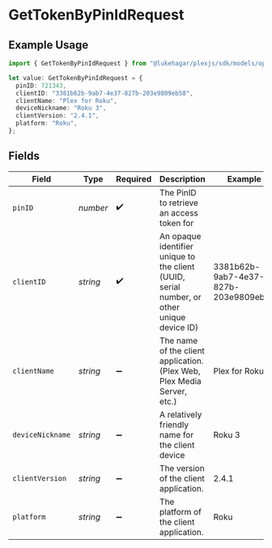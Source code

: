 # GetTokenByPinIdRequest

## Example Usage

```typescript
import { GetTokenByPinIdRequest } from "@lukehagar/plexjs/sdk/models/operations";

let value: GetTokenByPinIdRequest = {
  pinID: 721343,
  clientID: "3381b62b-9ab7-4e37-827b-203e9809eb58",
  clientName: "Plex for Roku",
  deviceNickname: "Roku 3",
  clientVersion: "2.4.1",
  platform: "Roku",
};
```

## Fields

| Field                                                                                      | Type                                                                                       | Required                                                                                   | Description                                                                                | Example                                                                                    |
| ------------------------------------------------------------------------------------------ | ------------------------------------------------------------------------------------------ | ------------------------------------------------------------------------------------------ | ------------------------------------------------------------------------------------------ | ------------------------------------------------------------------------------------------ |
| `pinID`                                                                                    | *number*                                                                                   | :heavy_check_mark:                                                                         | The PinID to retrieve an access token for                                                  |                                                                                            |
| `clientID`                                                                                 | *string*                                                                                   | :heavy_check_mark:                                                                         | An opaque identifier unique to the client (UUID, serial number, or other unique device ID) | 3381b62b-9ab7-4e37-827b-203e9809eb58                                                       |
| `clientName`                                                                               | *string*                                                                                   | :heavy_minus_sign:                                                                         | The name of the client application. (Plex Web, Plex Media Server, etc.)                    | Plex for Roku                                                                              |
| `deviceNickname`                                                                           | *string*                                                                                   | :heavy_minus_sign:                                                                         | A relatively friendly name for the client device                                           | Roku 3                                                                                     |
| `clientVersion`                                                                            | *string*                                                                                   | :heavy_minus_sign:                                                                         | The version of the client application.                                                     | 2.4.1                                                                                      |
| `platform`                                                                                 | *string*                                                                                   | :heavy_minus_sign:                                                                         | The platform of the client application.                                                    | Roku                                                                                       |
